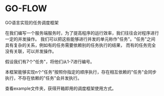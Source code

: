 # GO-FLOW
GO语言实现的任务调度框架

在我们编写一个服务端服务时，为了提高程序的运行效率，我们往往会对程序进行一定的并发操作。
我们可以把这些能够进行并发的单元称作"任务"。"任务"之间具有复杂的关系，例如有的任务需要依赖别的任务执行的结果，
而有的任务完全没有关联，可以并发操作。

假设我们有7个"任务"，将他们从1-7进行编号。


本框架能够实现n个"任务"按照你指定的顺序执行，存在相互依赖的"任务"会同步执行，不存在依赖的"任务"会并发执行。

查看example文件夹，获得开箱即用的调度框架使用方式。